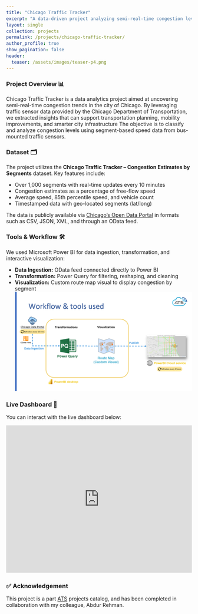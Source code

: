 ```yaml
---
title: "Chicago Traffic Tracker"
excerpt: "A data-driven project analyzing semi-real-time congestion levels in Chicago using traffic sensor data and Power BI visualizations."
layout: single
collection: projects
permalink: /projects/chicago-traffic-tracker/
author_profile: true
show_pagination: false
header:
  teaser: /assets/images/teaser-p4.png
---
```


### Project Overview 📊
Chicago Traffic Tracker is a data analytics project aimed at uncovering semi-real-time congestion trends in the city of Chicago. By leveraging traffic sensor data provided by the Chicago Department of Transportation, we extracted insights that can support transportation planning, mobility improvements, and smarter city infrastructure The objective is to classify and analyze congestion levels using segment-based speed data from bus-mounted traffic sensors.

### Dataset 🗂️
The project utilizes the **Chicago Traffic Tracker – Congestion Estimates by Segments** dataset. Key features include:

- Over 1,000 segments with real-time updates every 10 minutes
- Congestion estimates as a percentage of free-flow speed
- Average speed, 85th percentile speed, and vehicle count
- Timestamped data with geo-located segments (lat/long)

The data is publicly available via [Chicago’s Open Data Portal](https://data.cityofchicago.org/Transportation/Chicago-Traffic-Tracker-Congestion-Estimates-by-Se/n4j6-wkkf/about_data) in formats such as CSV, JSON, XML, and through an OData feed.

### Tools & Workflow 🛠
We used Microsoft Power BI for data ingestion, transformation, and interactive visualization:
- **Data Ingestion:** OData feed connected directly to Power BI
- **Transformation:** Power Query for filtering, reshaping, and cleaning
- **Visualization:** Custom route map visual to display congestion by segment
![Chicago Traffic Tracker - Workflow](/assets/images/workflow-p4.png)

### Live Dashboard 🔗
You can interact with the live dashboard below:

<iframe title="US Transit Data" width="100%" height="400" src="https://app.powerbi.com/view?r=eyJrIjoiYmZkNzExZWEtMjBlNC00NWY5LWI1OWQtOGRjN2NhOTIzNWJhIiwidCI6IjQxOWY3MTFlLTE2NDktNDA0Mi05YmIxLWRiNTc2ODk0ZDFhOSJ9" frameborder="0" allowFullScreen="true"></iframe>

### ✅ Acknowledgement
This project is a part [ATS](https://www.atsailab.com/) projects catalog, and has been completed in collaboration with my colleague, Abdur Rehman.